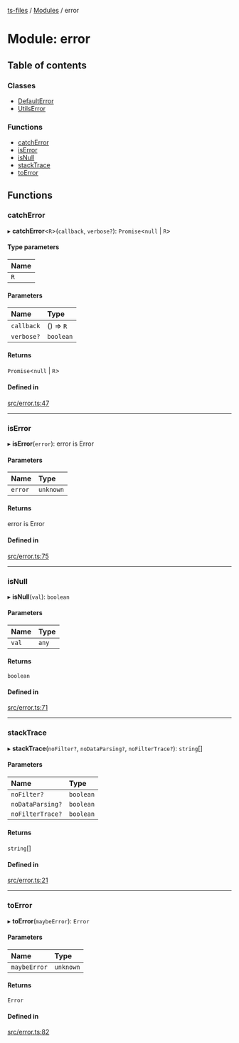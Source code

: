 [ts-files](../README.md) / [Modules](../modules.md) / error

# Module: error

## Table of contents

### Classes

- [DefaultError](../classes/error.DefaultError.md)
- [UtilsError](../classes/error.UtilsError.md)

### Functions

- [catchError](error.md#catcherror)
- [isError](error.md#iserror)
- [isNull](error.md#isnull)
- [stackTrace](error.md#stacktrace)
- [toError](error.md#toerror)

## Functions

### catchError

▸ **catchError**<`R`\>(`callback`, `verbose?`): `Promise`<`null` \| `R`\>

#### Type parameters

| Name |
| :--- |
| `R`  |

#### Parameters

| Name       | Type      |
| :--------- | :-------- |
| `callback` | () => `R` |
| `verbose?` | `boolean` |

#### Returns

`Promise`<`null` \| `R`\>

#### Defined in

[src/error.ts:47](https://github.com/jonathanchowjh/ts-utils/blob/3b2a65c/src/error.ts#L47)

---

### isError

▸ **isError**(`error`): error is Error

#### Parameters

| Name    | Type      |
| :------ | :-------- |
| `error` | `unknown` |

#### Returns

error is Error

#### Defined in

[src/error.ts:75](https://github.com/jonathanchowjh/ts-utils/blob/3b2a65c/src/error.ts#L75)

---

### isNull

▸ **isNull**(`val`): `boolean`

#### Parameters

| Name  | Type  |
| :---- | :---- |
| `val` | `any` |

#### Returns

`boolean`

#### Defined in

[src/error.ts:71](https://github.com/jonathanchowjh/ts-utils/blob/3b2a65c/src/error.ts#L71)

---

### stackTrace

▸ **stackTrace**(`noFilter?`, `noDataParsing?`, `noFilterTrace?`): `string`[]

#### Parameters

| Name             | Type      |
| :--------------- | :-------- |
| `noFilter?`      | `boolean` |
| `noDataParsing?` | `boolean` |
| `noFilterTrace?` | `boolean` |

#### Returns

`string`[]

#### Defined in

[src/error.ts:21](https://github.com/jonathanchowjh/ts-utils/blob/3b2a65c/src/error.ts#L21)

---

### toError

▸ **toError**(`maybeError`): `Error`

#### Parameters

| Name         | Type      |
| :----------- | :-------- |
| `maybeError` | `unknown` |

#### Returns

`Error`

#### Defined in

[src/error.ts:82](https://github.com/jonathanchowjh/ts-utils/blob/3b2a65c/src/error.ts#L82)
